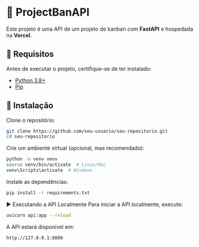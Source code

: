 # 🚀 ProjectBanAPI

Este projeto é uma API de um projeto de kanban com **FastAPI** e hospedada na **Vercel**.

## 📌 Requisitos

Antes de executar o projeto, certifique-se de ter instalado:

- [Python 3.8+](https://www.python.org/downloads/)
- [Pip](https://pip.pypa.io/en/stable/installation/)

## 🔧 Instalação

Clone o repositório:

```sh
git clone https://github.com/seu-usuario/seu-repositorio.git
cd seu-repositorio
```

Crie um ambiente virtual (opcional, mas recomendado):
```sh
python -m venv venv
source venv/bin/activate  # Linux/Mac
venv\Scripts\activate  # Windows
```

Instale as dependências:
```sh
pip install -r requirements.txt
```
▶️ Executando a API Localmente
Para iniciar a API localmente, execute:
```sh
uvicorn api:app --reload
```
A API estará disponível em:
```sh
http://127.0.0.1:8000
```